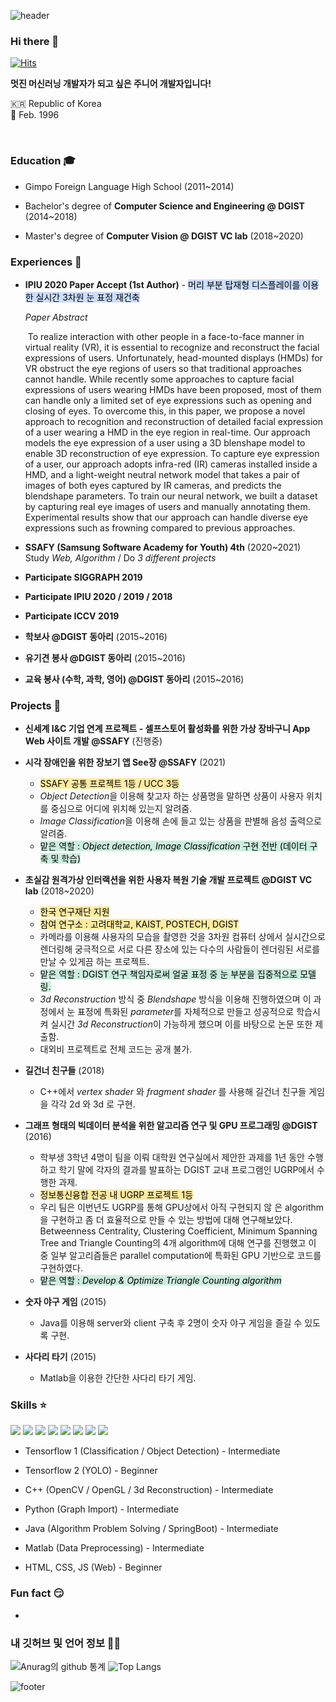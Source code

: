 

![header](https://capsule-render.vercel.app/api?type=wave&color=ffb6c1&height=200&section=header&fontSize=90)

### Hi there 👋

[![Hits](https://hits.seeyoufarm.com/api/count/incr/badge.svg?url=https%3A%2F%2Fgithub.com%2Fseoyounji&count_bg=%23FFBA37&title_bg=%23555555&icon=&icon_color=%23E7E7E7&title=hits&edge_flat=false)](https://hits.seeyoufarm.com)

**멋진 머신러닝 개발자가 되고 싶은 주니어 개발자입니다!**

 🇰🇷 Republic of Korea  
🎂 Feb. 1996                                         

​                                                                                                                                                                                                                                                                                                                                                                                                                                                                                                                                                                                                                                                                                                                                                                                                                                                                                                                                                                                                                                                                                                                                                                                                                                                                                                                                                                                                                                                                                                                                                                                                                                                                                                                                                                                                                                                                                                                                                                                                                                                                                                                                                                                                                                                                                                                                                                                                     

### Education 🎓

- Gimpo Foreign Language High School (2011~2014)

- Bachelor's degree of **Computer Science and Engineering @ DGIST** (2014~2018)

- Master's degree of **Computer Vision @ DGIST VC lab** (2018~2020)

  

### Experiences :mega:

- **IPIU 2020 Paper Accept (1st Author)** - <mark style="background-color: #CCDDFF">머리 부분 탑재형 디스플레이를 이용한 실시간 3차원 눈 표정 재건축</mark>

  *Paper Abstract*

  ​	To realize interaction with other people in a face-to-face manner in virtual reality (VR), it is essential to recognize and reconstruct the facial expressions of users. Unfortunately, head-mounted displays (HMDs) for VR obstruct the eye regions of users so that traditional approaches cannot handle. While recently some approaches to capture facial expressions of users wearing HMDs have been proposed, most of them can handle only a limited set of eye expressions such as opening and closing of eyes. To overcome this, in this paper, we propose a novel approach to recognition and reconstruction of detailed facial expression of a user wearing a HMD in the eye region in real-time. Our approach models the eye expression of a user using a 3D blenshape model to enable 3D reconstruction of eye expression. To capture eye expression of a user, our approach adopts infra-red (IR) cameras installed inside a HMD, and a light-weight neutral network model that takes a pair of images of both eyes captured by IR cameras, and predicts the blendshape parameters. To train our neural network, we built a dataset by capturing real eye images of users and manually annotating them. Experimental results show that our approach can handle diverse eye expressions such as frowning compared to previous approaches. 

- **SSAFY (Samsung Software Academy for Youth) 4th** (2020~2021)  
  Study  *Web, Algorithm* / Do  *3 different projects*

- **Participate SIGGRAPH 2019** 
  
- **Participate IPIU 2020 / 2019 / 2018**
  
- **Participate ICCV 2019**
  
- **학보사 @DGIST 동아리** (2015~2016)

- **유기견 봉사 @DGIST 동아리** (2015~2016)

- **교육 봉사 (수학, 과학, 영어) @DGIST 동아리** (2015~2016)

  

### Projects :rainbow:

- **신세계 I&C 기업 연계 프로젝트 - 셀프스토어 활성화를 위한 가상 장바구니 App Web 사이트 개발 @SSAFY** (진행중)

- **시각 장애인을 위한 장보기 앱 See장 @SSAFY** (2021)

  - <mark style="background-color: #FFEBA0">SSAFY 공통 프로젝트 1등 / UCC 3등</mark>
  - *Object Detection*을 이용해 찾고자 하는 상품명을 말하면 상품이 사용자 위치를 중심으로 어디에 위치해 있는지 알려줌.
  - *Image Classification*을 이용해 손에 들고 있는 상품을 판별해 음성 출력으로 알려줌.
  - <mark style="background-color: #CCEEDD">맡은 역할 : *Object detection, Image Classification* 구현 전반 (데이터 구축 및 학습)</mark>

- **초실감 원격가상 인터랙션을 위한 사용자 복원 기술 개발 프로젝트 @DGIST VC lab** (2018~2020)

  - <mark style="background-color: #FFEBA0">한국 연구재단 지원</mark>
  - <mark style="background-color: #FFEBA0">참여 연구소 : 고려대학교, KAIST, POSTECH, DGIST</mark>
  - 카메라를 이용해 사용자의 모습을 촬영한 것을 3차원 컴퓨터 상에서 실시간으로 렌더링해 궁극적으로 서로 다른 장소에 있는 다수의 사람들이 렌더링된 서로를 만날 수 있게끔 하는 프로젝트.
  - <mark style="background-color: #CCEEDD">맡은 역할 : DGIST 연구 책임자로써 얼굴 표정 중 눈 부분을 집중적으로 모델링.</mark>
  - *3d Reconstruction* 방식 중 *Blendshape* 방식을 이용해 진행하였으며 이 과정에서 눈 표정에 특화된 *parameter*를 자체적으로 만들고 성공적으로 학습시켜 실시간 *3d Reconstruction*이 가능하게 했으며 이를 바탕으로 논문 또한 제출함.
  - 대외비 프로젝트로 전체 코드는 공개 불가.

- **길건너 친구들** (2018)

  - C++에서 *vertex shader* 와 *fragment shader* 를 사용해 길건너 친구들 게임을 각각 2d 와 3d 로 구현.

- **그래프 형태의 빅데이터 분석을 위한 알고리즘 연구 및 GPU 프로그래밍 @DGIST** (2016)

  - 학부생 3학년 4명이 팀을 이뤄 대학원 연구실에서 제안한 과제를 1년 동안 수행하고 학기 말에 각자의 결과를 발표하는 DGIST 교내 프로그램인 UGRP에서 수행한 과제.
  - <mark style="background-color: #FFEBA0">정보통신융합 전공 내 UGRP 프로젝트 1등</mark>
  - 우리 팀은 이번년도 UGRP를 통해 GPU상에서 아직 구현되지 않 은 algorithm을 구현하고 좀 더 효율적으로 만들 수 있는 방법에 대해 연구해보았다. Betweenness Centrality, Clustering Coefficient, Minimum Spanning Tree and Triangle  Counting의 4개 algorithm에 대해 연구를 진행했고 이 중 일부 알고리즘들은 parallel  computation에 특화된 GPU 기반으로 코드를 구현하였다. 
  - <mark style="background-color: #CCEEDD">맡은 역할 : *Develop & Optimize Triangle Counting algorithm*</mark>

- **숫자 야구 게임** (2015)

  - Java를 이용해 server와 client 구축 후 2명이 숫자 야구 게임을 즐길 수 있도록 구현.

- **사다리 타기** (2015)

  - Matlab을 이용한 간단한 사다리 타기 게임.

    

### Skills :star:

<a href=""><img src="https://img.icons8.com/color/48/000000/tensorflow.png"/></a>    <img src="https://img.icons8.com/color/48/000000/c-plus-plus-logo.png"/>    <img src="https://img.icons8.com/color/48/000000/python.png"/>    <img src="https://img.icons8.com/color/48/000000/spring-logo.png"/>    <img src="https://img.icons8.com/fluent/48/000000/matlab.png"/>    <a href=""><img src="https://img.icons8.com/color/40/000000/git.png"/></a>   <img src="https://img.icons8.com/color/40/000000/linux.png"/>    <img src="https://img.icons8.com/ios-filled/40/000000/mysql-logo.png"/> 

- Tensorflow 1 (Classification / Object Detection) - Intermediate

- Tensorflow 2 (YOLO) - Beginner

- C++ (OpenCV / OpenGL / 3d Reconstruction) - Intermediate

- Python (Graph Import) - Intermediate

- Java (Algorithm Problem Solving / SpringBoot) - Intermediate

- Matlab (Data Preprocessing) - Intermediate

- HTML, CSS, JS (Web) - Beginner  

  

### Fun fact :smirk:

- ️

  

### 내 깃허브 및 언어 정보 👩‍💻 

![ Anurag의 github 통계 ](https://github-readme-stats.vercel.app/api?username=seoyounji&hide=prs&show_icons=true&hide_border=true&title_color=000)
![Top Langs](https://github-readme-stats.vercel.app/api/top-langs/?username=seoyounji&layout=compact&hide_border=true)

![footer](https://capsule-render.vercel.app/api?type=wave&color=83dcb7&height=200&section=footer&fontSize=90)